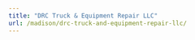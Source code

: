 ```yaml
---
title: "DRC Truck & Equipment Repair LLC"
url: /madison/drc-truck-and-equipment-repair-llc/
---
```

